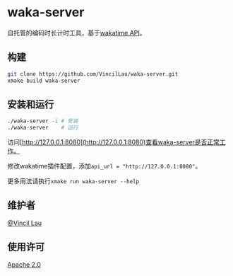 # waka-server

自托管的编码时长计时工具，基于[wakatime API](https://wakatime.com/developers)。

## 构建

```bash
git clone https://github.com/VincilLau/waka-server.git
xmake build waka-server
```

## 安装和运行

```bash
./waka-server -i # 安装
./waka-server    # 运行
```

访问[http://127.0.0.1:8080](http://127.0.0.1:8080)查看waka-server是否正常工作。

修改wakatime插件配置，添加`api_url = "http://127.0.0.1:8080"`。

更多用法请执行`xmake run waka-server --help`

## 维护者

[@Vincil Lau](https://github.com/VincilLau)

## 使用许可

[Apache 2.0](./LICENSE)
